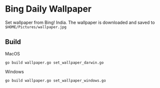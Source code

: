 # Bing Daily Wallpaper

Set wallpaper from Bing! India. The wallpaper is downloaded and saved to `$HOME/Pictures/wallpaper.jpg`

## Build

MacOS

    go build wallpaper.go set_wallpaper_darwin.go

Windows

    go build wallpaper.go set_wallpaper_windows.go